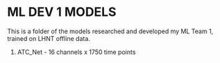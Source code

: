 # ML DEV 1 MODELS

This is a folder of the models researched and developed my ML Team 1, trained on LHNT offline data.

1. ATC_Net - 16 channels x 1750 time points

